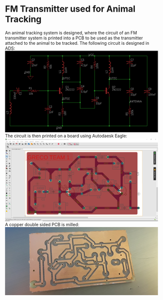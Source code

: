 # FM Transmitter used for Animal Tracking
An animal tracking system is designed, where the circuit of an FM transmitter system is printed 
into a PCB to be used as the transmitter attached to the animal to be tracked.
The following circuit is designed in ADS:
![alt text](https://github.com/Grecopintoanguita/School-Projects/blob/master/images/FMTransmitterCircuit.PNG "FM Transmitter Circuit")
The circuit is then printed on a board using Autodaesk Eagle:
![alt text](https://github.com/Grecopintoanguita/School-Projects/blob/master/images/FMTransmitterEagle.PNG "FM Transmitter on Autodesk Eagle")
A copper double sided PCB is milled:
![alt text](https://github.com/Grecopintoanguita/School-Projects/blob/master/images/FMTransmitterPCB.jpg "FM Transmitter on PCB")
